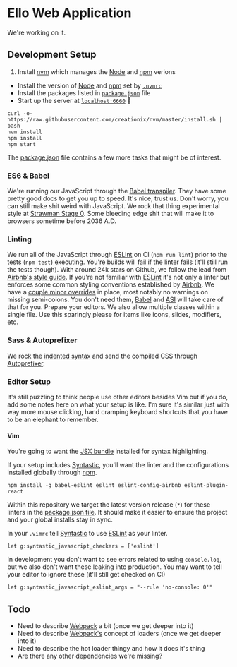 # Ello Web Application

We're working on it.


## Development Setup

1. Install [nvm][nvm] which manages the [Node][node] and [npm][npm] verions
- Install the version of [Node][node] and [npm][npm] set by [`.nvmrc`](./.nvmrc)
- Install the packages listed in [`package.json`][package] file
- Start up the server at [`localhost:6660`](localhost:6660) :metal:

```
curl -o- https://raw.githubusercontent.com/creationix/nvm/master/install.sh | bash
nvm install
npm install
npm start
```

The [package.json][package] file contains a few more tasks that might be
of interest.


### ES6 & Babel
We're running our JavaScript through the [Babel transpiler][babel]. They have
some pretty good docs to get you up to speed. It's nice, trust us. Don't worry,
you can still make shit weird with JavaScript. We rock that thing experimental
style at [Strawman Stage 0](http://babeljs.io/docs/usage/experimental/). Some
bleeding edge shit that will make it to browsers sometime before 2036 A.D.


### Linting
We run all of the JavaScript through [ESLint][eslint] on CI (`npm run lint`)
prior to the tests (`npm test`) executing. You're builds will fail if the linter
fails (it'll still run the tests though). With around 24k stars on Github, we
follow the lead from [Airbnb's style guide][airbnb]. If you're not familiar with
[ESLint][eslint] it's not only a linter but enforces some common styling
conventions established by [Airbnb][airbnb]. We have a [couple minor
overrides](./.eslintrc) in place, most notably no warnings on missing
semi-colons. You don't need them, [Babel][babel] and
[ASI](http://eslint.org/docs/rules/semi) will take care of that for you. Prepare
your editors. We also allow multiple classes within a single file. Use this
sparingly please for items like icons, slides, modifiers, etc.


### Sass & Autoprefixer
We rock the [indented
syntax](http://sass-lang.com/documentation/file.INDENTED_SYNTAX.html) and send
the compiled CSS through [Autoprefixer][autoprefixer].


### Editor Setup
It's still puzzling to think people use other editors besides Vim but if you do,
add some notes here on what your setup is like. I'm sure it's similar just with
way more mouse clicking, hand cramping keyboard shortcuts that you have to be an
elephant to remember.


#### Vim

You're going to want the [JSX bundle][vimjsx] installed for syntax highlighting.

If your setup includes [Syntastic][syntastic], you'll want the linter and
the configurations installed globally through [npm][npm]. 

```
npm install -g babel-eslint eslint eslint-config-airbnb eslint-plugin-react
```

Within this repository we target the latest version release (`*`) for these
linters in the [package.json file][package]. It should make it easier to ensure
the project and your global installs stay in sync.


In your `.vimrc` tell [Syntastic][syntastic] to use [ESLint][eslint] as your
linter.

```vim
let g:syntastic_javascript_checkers = ['eslint']
```

In development you don't want to see errors related to using
`console.log`, but we also don't want these leaking into production. You may
want to tell your editor to ignore these (it'll still get checked on CI)

```vim
let g:syntastic_javascript_eslint_args = "--rule 'no-console: 0'"
```


## Todo
- Need to describe [Webpack][webpack] a bit (once we get deeper into it)
- Need to describe [Webpack's][webpack] concept of loaders (once we get deeper into it)
- Need to describe the hot loader thingy and how it does it's thing
- Are there any other dependencies we're missing? 


<!-- Markdown links -->
[npm]: https://www.npmjs.com
[node]: https://nodejs.
[nvm]: https://github.com/creationix/nvm
[babel]: https://babeljs.io
[eslint]: http://eslint.org
[airbnb]: https://github.com/airbnb/javascript
[autoprefixer]: https://github.com/postcss/autoprefixer
[vimjsx]: https://github.com/mxw/vim-jsx
[syntastic]: https://github.com/scrooloose/syntastic
[package]: ./package.json
[webpack]: http://webpack.github.io

